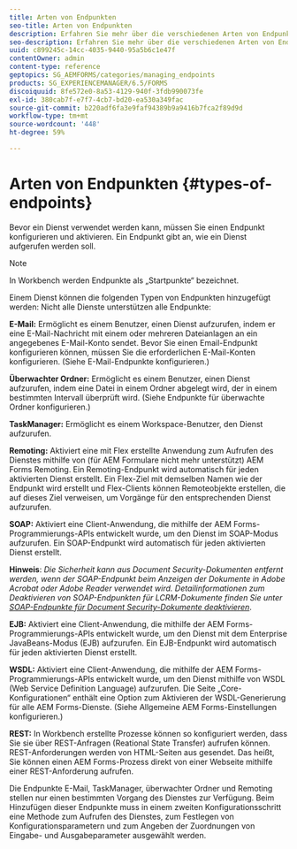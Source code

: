 ```yaml
---
title: Arten von Endpunkten
seo-title: Arten von Endpunkten
description: Erfahren Sie mehr über die verschiedenen Arten von Endpunkten.
seo-description: Erfahren Sie mehr über die verschiedenen Arten von Endpunkten.
uuid: c899245c-14cc-4035-9440-95a5b6c1e47f
contentOwner: admin
content-type: reference
geptopics: SG_AEMFORMS/categories/managing_endpoints
products: SG_EXPERIENCEMANAGER/6.5/FORMS
discoiquuid: 8fe572e0-8a53-4129-940f-3fdb990073fe
exl-id: 380cab7f-e7f7-4cb7-bd20-ea530a349fac
source-git-commit: b220adf6fa3e9faf94389b9a9416b7fca2f89d9d
workflow-type: tm+mt
source-wordcount: '448'
ht-degree: 59%

---
```


# Arten von Endpunkten {#types-of-endpoints}

Bevor ein Dienst verwendet werden kann, müssen Sie einen Endpunkt konfigurieren und aktivieren. Ein Endpunkt gibt an, wie ein Dienst aufgerufen werden soll.

>[!NOTE]
>
>In Workbench werden Endpunkte als „Startpunkte“ bezeichnet.

Einem Dienst können die folgenden Typen von Endpunkten hinzugefügt werden: Nicht alle Dienste unterstützen alle Endpunkte:

**E-Mail:** Ermöglicht es einem Benutzer, einen Dienst aufzurufen, indem er eine E-Mail-Nachricht mit einem oder mehreren Dateianlagen an ein angegebenes E-Mail-Konto sendet. Bevor Sie einen Email-Endpunkt konfigurieren können, müssen Sie die erforderlichen E-Mail-Konten konfigurieren. (Siehe E-Mail-Endpunkte konfigurieren.)

**Überwachter Ordner:** Ermöglicht es einem Benutzer, einen Dienst aufzurufen, indem eine Datei in einem Ordner abgelegt wird, der in einem bestimmten Intervall überprüft wird. (Siehe Endpunkte für überwachte Ordner konfigurieren.)

**TaskManager:** Ermöglicht es einem Workspace-Benutzer, den Dienst aufzurufen.

**Remoting:** Aktiviert eine mit Flex erstellte Anwendung zum Aufrufen des Dienstes mithilfe von (für AEM Formulare nicht mehr unterstützt) AEM Forms Remoting. Ein Remoting-Endpunkt wird automatisch für jeden aktivierten Dienst erstellt. Ein Flex-Ziel mit demselben Namen wie der Endpunkt wird erstellt und Flex-Clients können Remoteobjekte erstellen, die auf dieses Ziel verweisen, um Vorgänge für den entsprechenden Dienst aufzurufen.

**SOAP:** Aktiviert eine Client-Anwendung, die mithilfe der AEM Forms-Programmierungs-APIs entwickelt wurde, um den Dienst im SOAP-Modus aufzurufen. Ein SOAP-Endpunkt wird automatisch für jeden aktivierten Dienst erstellt. 

**Hinweis**:  *Die Sicherheit kann aus Document Security-Dokumenten entfernt werden, wenn der SOAP-Endpunkt beim Anzeigen der Dokumente in Adobe Acrobat oder Adobe Reader verwendet wird. Detailinformationen zum Deaktivieren von SOAP-Endpunkten für LCRM-Dokumente finden Sie unter [SOAP-Endpunkte für Document Security-Dokumente deaktivieren](/help/forms/using/admin-help/configuring-client-server-options.md#disable-soap-endpoints-for-document-security-documents)*.

**EJB:** Aktiviert eine Client-Anwendung, die mithilfe der AEM Forms-Programmierungs-APIs entwickelt wurde, um den Dienst mit dem Enterprise JavaBeans-Modus (EJB) aufzurufen. Ein EJB-Endpunkt wird automatisch für jeden aktivierten Dienst erstellt.

**WSDL:** Aktiviert eine Client-Anwendung, die mithilfe der AEM Forms-Programmierungs-APIs entwickelt wurde, um den Dienst mithilfe von WSDL (Web Service Definition Language) aufzurufen. Die Seite „Core-Konfigurationen“ enthält eine Option zum Aktivieren der WSDL-Generierung für alle AEM Forms-Dienste. (Siehe Allgemeine AEM Forms-Einstellungen konfigurieren.)

**REST:** In Workbench erstellte Prozesse können so konfiguriert werden, dass Sie sie über REST-Anfragen (Reational State Transfer) aufrufen können. REST-Anforderungen werden von HTML-Seiten aus gesendet. Das heißt, Sie können einen AEM Forms-Prozess direkt von einer Webseite mithilfe einer REST-Anforderung aufrufen.

Die Endpunkte E-Mail, TaskManager, überwachter Ordner und Remoting stellen nur einen bestimmten Vorgang des Dienstes zur Verfügung. Beim Hinzufügen dieser Endpunkte muss in einem zweiten Konfigurationsschritt eine Methode zum Aufrufen des Dienstes, zum Festlegen von Konfigurationsparametern und zum Angeben der Zuordnungen von Eingabe- und Ausgabeparameter ausgewählt werden.
